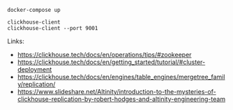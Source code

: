 ```
docker-compose up
```

```
clickhouse-client
clickhouse-client --port 9001
```

Links:
- https://clickhouse.tech/docs/en/operations/tips/#zookeeper
- https://clickhouse.tech/docs/en/getting_started/tutorial/#cluster-deployment
- https://clickhouse.tech/docs/en/engines/table_engines/mergetree_family/replication/
- https://www.slideshare.net/Altinity/introduction-to-the-mysteries-of-clickhouse-replication-by-robert-hodges-and-altinity-engineering-team
